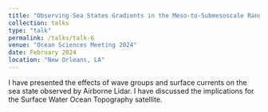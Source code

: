 ```yaml
---
title: "Observing Sea States Gradients in the Meso-to-Submesoscale Range"
collection: talks
type: "talk"
permalink: /talks/talk-6
venue: "Ocean Sciences Meeting 2024"
date: February 2024
location: "New Orleans, LA"
---
```


I have presented the effects of wave groups and surface currents on the sea state observed by Airborne Lidar. I have discussed the implications for the Surface Water Ocean Topography satellite.
